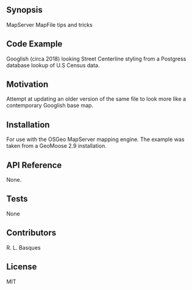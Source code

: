 ## Synopsis

MapServer MapFile tips and tricks 

## Code Example

Googlish (circa 2018) looking Street Centerline styling from a Postgress database lookup of U.S Census data.

## Motivation

Attempt at updating an older version of the same file to look more like a contemporary Googlish base map.

## Installation

For use with the OSGeo MapServer mapping engine.  The example was taken from a GeoMoose 2.9 installation.

## API Reference

None.

## Tests

None

## Contributors

R. L. Basques

## License

MIT
